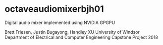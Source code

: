 # octaveaudiomixerbjh01
Digital audio mixer implemented using NVIDIA GPGPU

Brett Friesen, Justin Bugayong, Handley XU
University of Windsor
Department of Electrical and Computer Engineering
Capstone Project 2018
